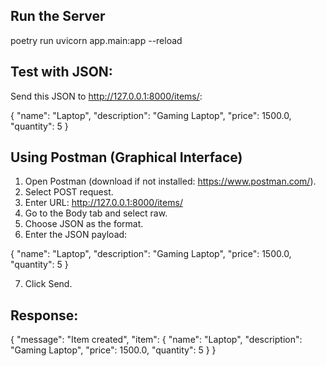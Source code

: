 ## Run the Server

poetry run uvicorn app.main:app --reload

## Test with JSON:

Send this JSON to http://127.0.0.1:8000/items/:

{
    "name": "Laptop",
    "description": "Gaming Laptop",
    "price": 1500.0,
    "quantity": 5
}


## Using Postman (Graphical Interface)

1. Open Postman (download if not installed: https://www.postman.com/).
2. Select POST request.
3. Enter URL: http://127.0.0.1:8000/items/
4. Go to the Body tab and select raw.
5. Choose JSON as the format.
6. Enter the JSON payload:

{
    "name": "Laptop",
    "description": "Gaming Laptop",
    "price": 1500.0,
    "quantity": 5
}

7. Click Send.


## Response:

{
    "message": "Item created",
    "item": {
        "name": "Laptop",
        "description": "Gaming Laptop",
        "price": 1500.0,
        "quantity": 5
    }
}